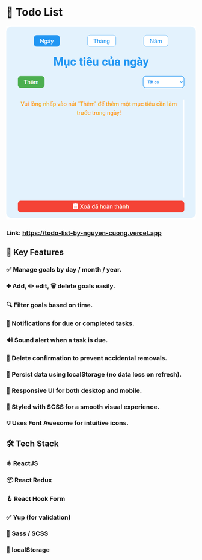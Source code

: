 # 🎯 Todo List
![alt text](image.png)

### Link: https://todo-list-by-nguyen-cuong.vercel.app

## 🚀 Key Features
### ✅ Manage goals by day / month / year.

### ➕ Add, ✏️ edit, 🗑️ delete goals easily.

### 🔍 Filter goals based on time.

### 🔔 Notifications for due or completed tasks.

### 🔊 Sound alert when a task is due.

### 🧠 Delete confirmation to prevent accidental removals.

### 💾 Persist data using localStorage (no data loss on refresh).

### 📱 Responsive UI for both desktop and mobile.

### 🎨 Styled with SCSS for a smooth visual experience.

### 💡 Uses Font Awesome for intuitive icons.

## 🛠️ Tech Stack
### ⚛️ ReactJS

### 📦 React Redux

### 🪝 React Hook Form

### ✅ Yup (for validation)

### 🎨 Sass / SCSS

### 💾 localStorage
